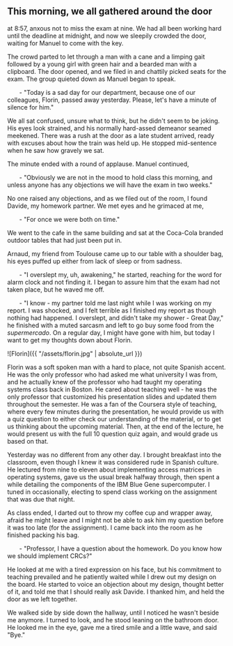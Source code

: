 ## This morning, we all gathered around the door
at 8:57, anxous not to miss the exam at nine. We had all been working hard until the 
deadline at midnight, and now we sleepily crowded the door, waiting for Manuel to come 
with the key.

The crowd parted to let through a man with a cane and a limping gait followed by a
young girl with green hair and a bearded man with a clipboard. The door opened, and
we filed in and chattily picked seats for the exam. The group quieted down as Manuel
began to speak.

&nbsp;&nbsp;&nbsp;&nbsp;&nbsp;&nbsp; \- "Today is a sad day for our department, 
because one of our colleagues, Florin, passed away yesterday. Please, let's have a
minute of silence for him."

We all sat confused, unsure what to think, but he didn't seem to be joking. His eyes 
look strained, and his normally hard-assed demeanor seamed meekened. There was a 
rush at the door as a late student arrived, ready with excuses about how the train 
was held up. He stopped mid-sentence when he saw how gravely we sat. 

The minute ended with a round of applause. Manuel continued,

&nbsp;&nbsp;&nbsp;&nbsp;&nbsp;&nbsp; \- "Obviously we are not in the mood to hold 
class this morning, and unless anyone has any objections we will have the exam in 
two weeks."

No one raised any objections, and as we filed out of the room, I found Davide, my 
homework partner. We met eyes and he grimaced at me, 

&nbsp;&nbsp;&nbsp;&nbsp;&nbsp;&nbsp; \- "For once we were both on time."

We went to the cafe in the same building and sat at the Coca-Cola branded outdoor 
tables that had just been put in. 

Arnaud, my friend from Toulouse came up to our table with a shoulder bag, his eyes 
puffed up either from lack of sleep or from sadness. 

&nbsp;&nbsp;&nbsp;&nbsp;&nbsp;&nbsp; \- "I overslept my, uh, awakening," he started,
reaching for the word for alarm clock and not finding it. I began to assure him that 
the exam had not taken place, but he waved me off.

&nbsp;&nbsp;&nbsp;&nbsp;&nbsp;&nbsp; \- "I know - my partner told me last night while
I was working on my report. I was shocked, and I felt terrible as I finished my report
as though nothing had happened. I overslept, and didn't take my shower - Great Day," he 
finished with a muted sarcasm and left to go buy some food from the *supermercado*. On
a regular day, I might have gone with him, but today I want to get my thoughts down
about Florin. 


![Florin]({{ "/assets/florin.jpg" | absolute_url }})

Florin was a soft spoken man with a hard to place, not quite Spanish accent. He was
the only professor who had asked me what university I was from, and he actually knew 
of the professor who had taught my operating systems class back in Boston. He cared
about teaching well - he was the only professor that customized his presentation
slides and updated them throughout the semester. He was a fan of the Coursera style 
of teaching, where every few minutes during the presentation, he would provide us
with a quiz question to either check our understanding of the material, or to get us
thinking about the upcoming material. Then, at the end of the lecture, he would present
us with the full 10 question quiz again, and would grade us based on that. 

Yesterday was no different from any other day. I brought breakfast into the classroom,
even though I knew it was considered rude in Spanish culture. He lectured from nine to 
eleven about implementing access matrices in operating systems, gave us the usual break
halfway through, then spent a while detailing the components of the IBM Blue Gene 
supercomputer. I tuned in occasionally, electing to spend class working on the assignment 
that was due that night.

As class ended, I darted out to throw my coffee cup and wrapper
away, afraid he might leave and I might not be able to ask him my question before it was
too late (for the assignment). I came back into the room as he finished packing his bag.

&nbsp;&nbsp;&nbsp;&nbsp;&nbsp;&nbsp; \- "Professor, I have a question about the homework. 
Do you know how we should implement CRCs?"

He looked at me with a tired expression on his face, but his commitment to teaching 
prevailed and he patiently waited while I drew out my design on the board. He started
to voice an objection about my design, thought better of it, and told me that I should
really ask Davide. I thanked him, and held the door as we left together. 

We walked side by side down the hallway, until I noticed he wasn't beside me anymore.
I turned to look, and he stood leaning on the bathroom door. He looked me in the eye,
gave me a tired smile and a little wave, and said "Bye."

